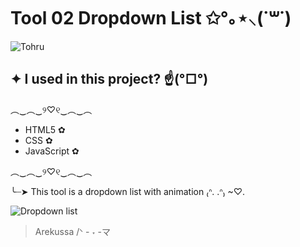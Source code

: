 # Tool 02 Dropdown List ✩°｡⋆⸜(˙꒳​˙)
![Tohru](https://media.tenor.com/B_Ku8GtGqdkAAAAM/tohru.gif)

## ✦ I used in this project? ☝️(°□°) 
  ︵‿︵‿୨♡୧‿︵‿︵
 - HTML5 ✿
 - CSS ✿
 - JavaScript ✿
 
︵‿︵‿୨♡୧‿︵‿︵

 ╰┈➤ This tool is a dropdown list with animation ₍ᐢ. .ᐢ₎ ~♡.
 
  ![Dropdown list](https://i.imgur.com/tASGRJO.gif)
>
>
>Arekussa /ᐠ - ˕ -マ
